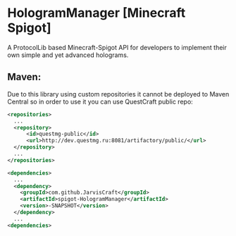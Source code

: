 # HologramManager [Minecraft Spigot]
A ProtocolLib based Minecraft-Spigot API for developers to implement their own simple and yet advanced holograms.

## Maven:
Due to this library using custom repositories it cannot be deployed to Maven Central so in order to use it you can use QuestCraft public repo:
```xml
<repositories>
  ...
  <repository>
      <id>questmg-public</id>
      <url>http://dev.questmg.ru:8081/artifactory/public/</url>
  </repository>
  ...
</repositories>
```
```xml
<dependencies>
  ...
  <dependency>
    <groupId>com.github.JarvisCraft</groupId>
    <artifactId>spigot-HologramManager</artifactId>
    <version>-SNAPSHOT</version>
  </dependency>
  ...
<dependencies>
```
